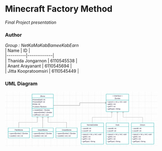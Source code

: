 # Minecraft Factory Method
_Final Project presentation_

### Author

_Group : NetKaMaKabBameeKabEarn_  
| Name   |      ID      |  
|----------|-------------|  
| Thanida Jongarnon    |   6110545538 |  
| Anant Arayanant	|    6110545694 |  
| Jitta Koopratoomsiri |  6110545449 |
  
### UML Diagram
![Factory UML Diagram](./uml.png)